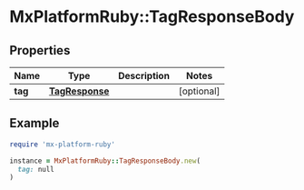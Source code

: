 # MxPlatformRuby::TagResponseBody

## Properties

| Name | Type | Description | Notes |
| ---- | ---- | ----------- | ----- |
| **tag** | [**TagResponse**](TagResponse.md) |  | [optional] |

## Example

```ruby
require 'mx-platform-ruby'

instance = MxPlatformRuby::TagResponseBody.new(
  tag: null
)
```

